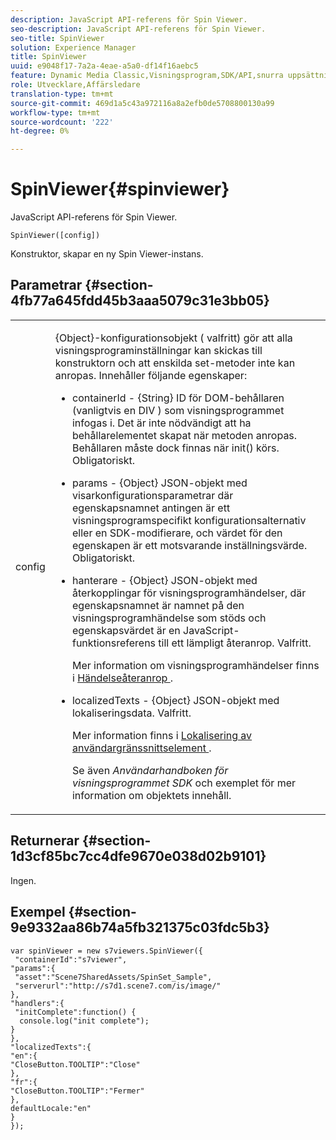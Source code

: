 ```yaml
---
description: JavaScript API-referens för Spin Viewer.
seo-description: JavaScript API-referens för Spin Viewer.
seo-title: SpinViewer
solution: Experience Manager
title: SpinViewer
uuid: e9048f17-7a2a-4eae-a5a0-df14f16aebc5
feature: Dynamic Media Classic,Visningsprogram,SDK/API,snurra uppsättningar
role: Utvecklare,Affärsledare
translation-type: tm+mt
source-git-commit: 469d1a5c43a972116a8a2efb0de5708800130a99
workflow-type: tm+mt
source-wordcount: '222'
ht-degree: 0%

---
```



# SpinViewer{#spinviewer}

JavaScript API-referens för Spin Viewer.

`SpinViewer([config])`

Konstruktor, skapar en ny Spin Viewer-instans.

## Parametrar {#section-4fb77a645fdd45b3aaa5079c31e3bb05}

<table id="table_896DFF34A68A403DB93A6D597461A573"> 
 <tbody> 
  <tr> 
   <td colname="col1"> <p> <span class="codeph"> <span class="varname"> config  </span> </span> </p> </td> 
   <td colname="col2"> <p> <span class="codeph"> {Object}-konfigurationsobjekt ( </span> valfritt) gör att alla visningsprograminställningar kan skickas till konstruktorn och att enskilda set-metoder inte kan anropas. Innehåller följande egenskaper: </p> <p> 
     <ul id="ul_266C711E8E75471E90C15F39A96A142F"> 
      <li id="li_71857BBD652243A094E936C2C8EA9702"> <p> <span class="codeph"> containerId  </span> -  <span class="codeph"> {String}  </span> ID för DOM-behållaren (vanligtvis en  <span class="codeph"> DIV  </span>) som visningsprogrammet infogas i. Det är inte nödvändigt att ha behållarelementet skapat när metoden anropas. Behållaren måste dock finnas när <span class="codeph"> init() </span> körs. Obligatoriskt. </p> </li> 
      <li id="li_3D28979F04274AC9B507B33D4275FC3A"> <p> <span class="codeph"> params  </span> -  <span class="codeph"> {Object}  </span> JSON-objekt med visarkonfigurationsparametrar där egenskapsnamnet antingen är ett visningsprogramspecifikt konfigurationsalternativ eller en SDK-modifierare, och värdet för den egenskapen är ett motsvarande inställningsvärde. Obligatoriskt. </p> </li> 
      <li id="li_A40AC2167575415FB3383D070E27B9AB"> <p> <span class="codeph"> hanterare  </span> -  <span class="codeph"> {Object}  </span> JSON-objekt med återkopplingar för visningsprogramhändelser, där egenskapsnamnet är namnet på den visningsprogramhändelse som stöds och egenskapsvärdet är en JavaScript-funktionsreferens till ett lämpligt återanrop. Valfritt. </p> <p>Mer information om visningsprogramhändelser finns i <a href="../../../c-html5-s7-aem-asset-viewers/c-html5-spin-viewer-about/c-html5-spin-viewer-event-callbacks.md#concept-9c553c80eefd422faacf6522c69804bf" format="dita" scope="local"> Händelseåteranrop </a>. </p> </li> 
      <li id="li_643787FB4A424D0AB6B8E12F44C3A9AC"> <p> <span class="codeph"> localizedTexts  </span> -  <span class="codeph"> {Object}  </span> JSON-objekt med lokaliseringsdata. Valfritt. </p> <p>Mer information finns i <a href="../../../c-html5-s7-aem-asset-viewers/c-html5-spin-viewer-about/c-html5-spin-viewer-localization.md#concept-e35c15c9e82648328806cdc6aa255d98" format="dita" scope="local"> Lokalisering av användargränssnittselement </a>. </p> <p>Se även <i>Användarhandboken för visningsprogrammet SDK</i> och exemplet för mer information om objektets innehåll. </p> </li> 
     </ul> </p> </td> 
  </tr> 
 </tbody> 
</table>

## Returnerar {#section-1d3cf85bc7cc4dfe9670e038d02b9101}

Ingen.

## Exempel {#section-9e9332aa86b74a5fb321375c03fdc5b3}

```
var spinViewer = new s7viewers.SpinViewer({ 
 "containerId":"s7viewer", 
"params":{ 
 "asset":"Scene7SharedAssets/SpinSet_Sample", 
 "serverurl":"http://s7d1.scene7.com/is/image/" 
}, 
"handlers":{ 
 "initComplete":function() { 
  console.log("init complete"); 
} 
}, 
"localizedTexts":{ 
"en":{ 
"CloseButton.TOOLTIP":"Close" 
}, 
"fr":{ 
"CloseButton.TOOLTIP":"Fermer" 
}, 
defaultLocale:"en" 
} 
});
```

